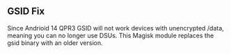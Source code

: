 ## GSID Fix
Since Andrioid 14 QPR3 GSID will not work devices with unencrypted /data, meaning you can no longer use DSUs. This Magisk module replaces the gsid binary with an older version.
